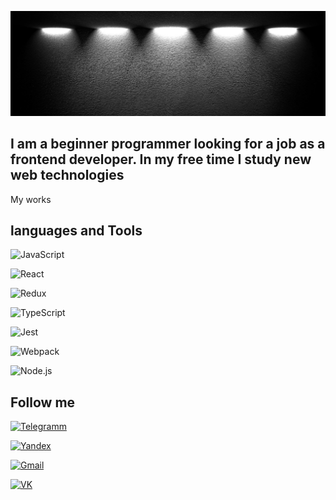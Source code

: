 [![Header](https://github.com/kiipariss/kiipariss/blob/main/assets/1500x500.jpeg)](https://spb.hh.ru/resume/f2774067ff0b0d4b8e0039ed1f55374b4f4330)


## I am a beginner programmer looking for a job as a frontend developer. In my free time I study new web technologies

My works

## languages and Tools
![JavaScript](https://img.shields.io/badge/-JavaScript-717171?style=plastic&logo=JavaScript)

![React](https://img.shields.io/badge/-React-626262?style=plastic&logo=React)

![Redux](https://img.shields.io/badge/-Redux-555555?style=plastic&logo=Redux)

![TypeScript](https://img.shields.io/badge/-TypeScript-4A4A4A?style=plastic&logo=TypeScript)

![Jest](https://img.shields.io/badge/-Jest-3F3F3F?style=plastic&logo=Jest)

![Webpack](https://img.shields.io/badge/-Webpack-363636?style=plastic&logo=Webpack)

![Node.js](https://img.shields.io/badge/-Node.js-2E2E2E?style=plastic&logo=Node.js)




## Follow me

[![Telegramm](https://img.shields.io/badge/-Telegramm-717171?style=plastic&logo=Telegramm)](https://t.me/Areamiss)

[![Yandex](https://img.shields.io/badge/-Yandex-626262?style=plastic&logo=Yandex)](https://mail.yandex.ru/?uid=389124146#inbox)

[![Gmail](https://img.shields.io/badge/-Gmail-555555?style=plastic&logo=Gmail)](https://mail.google.com/mail/u/0/?ogbl#inbox)

[![VK](https://img.shields.io/badge/-VK-363636?style=plastic&logo=VK)](https://vk.com/id233723417)
